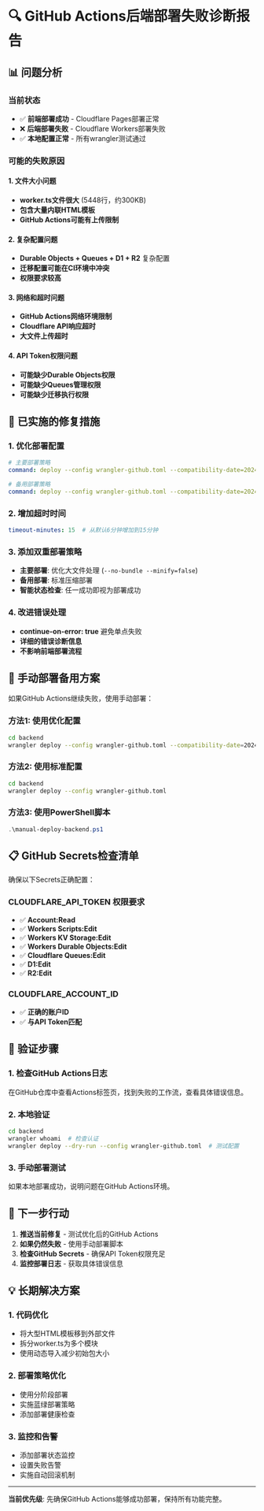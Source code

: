# 🔍 GitHub Actions后端部署失败诊断报告

## 📊 问题分析

### 当前状态
- ✅ **前端部署成功** - Cloudflare Pages部署正常
- ❌ **后端部署失败** - Cloudflare Workers部署失败
- ✅ **本地配置正常** - 所有wrangler测试通过

### 可能的失败原因

#### 1. **文件大小问题**
- **worker.ts文件很大** (5448行，约300KB)
- **包含大量内联HTML模板**
- **GitHub Actions可能有上传限制**

#### 2. **复杂配置问题**
- **Durable Objects + Queues + D1 + R2** 复杂配置
- **迁移配置可能在CI环境中冲突**
- **权限要求较高**

#### 3. **网络和超时问题**
- **GitHub Actions网络环境限制**
- **Cloudflare API响应超时**
- **大文件上传超时**

#### 4. **API Token权限问题**
- **可能缺少Durable Objects权限**
- **可能缺少Queues管理权限**
- **可能缺少迁移执行权限**

## 🔧 已实施的修复措施

### 1. **优化部署配置**
```yaml
# 主要部署策略
command: deploy --config wrangler-github.toml --compatibility-date=2024-08-01 --no-bundle --minify=false

# 备用部署策略  
command: deploy --config wrangler-github.toml --compatibility-date=2024-08-01
```

### 2. **增加超时时间**
```yaml
timeout-minutes: 15  # 从默认6分钟增加到15分钟
```

### 3. **添加双重部署策略**
- **主要部署**: 优化大文件处理 (`--no-bundle --minify=false`)
- **备用部署**: 标准压缩部署
- **智能状态检查**: 任一成功即视为部署成功

### 4. **改进错误处理**
- **continue-on-error: true** 避免单点失败
- **详细的错误诊断信息**
- **不影响前端部署流程**

## 🚀 手动部署备用方案

如果GitHub Actions继续失败，使用手动部署：

### 方法1: 使用优化配置
```bash
cd backend
wrangler deploy --config wrangler-github.toml --compatibility-date=2024-08-01 --no-bundle --minify=false
```

### 方法2: 使用标准配置
```bash
cd backend  
wrangler deploy --config wrangler-github.toml
```

### 方法3: 使用PowerShell脚本
```powershell
.\manual-deploy-backend.ps1
```

## 📋 GitHub Secrets检查清单

确保以下Secrets正确配置：

### CLOUDFLARE_API_TOKEN 权限要求
- ✅ **Account:Read**
- ✅ **Workers Scripts:Edit** 
- ✅ **Workers KV Storage:Edit**
- ✅ **Workers Durable Objects:Edit**
- ✅ **Cloudflare Queues:Edit**
- ✅ **D1:Edit**
- ✅ **R2:Edit**

### CLOUDFLARE_ACCOUNT_ID
- ✅ **正确的账户ID**
- ✅ **与API Token匹配**

## 🧪 验证步骤

### 1. 检查GitHub Actions日志
在GitHub仓库中查看Actions标签页，找到失败的工作流，查看具体错误信息。

### 2. 本地验证
```bash
cd backend
wrangler whoami  # 检查认证
wrangler deploy --dry-run --config wrangler-github.toml  # 测试配置
```

### 3. 手动部署测试
如果本地部署成功，说明问题在GitHub Actions环境。

## 🎯 下一步行动

1. **推送当前修复** - 测试优化后的GitHub Actions
2. **如果仍然失败** - 使用手动部署脚本
3. **检查GitHub Secrets** - 确保API Token权限充足
4. **监控部署日志** - 获取具体错误信息

## 💡 长期解决方案

### 1. **代码优化**
- 将大型HTML模板移到外部文件
- 拆分worker.ts为多个模块
- 使用动态导入减少初始包大小

### 2. **部署策略优化**
- 使用分阶段部署
- 实施蓝绿部署策略
- 添加部署健康检查

### 3. **监控和告警**
- 添加部署状态监控
- 设置失败告警
- 实施自动回滚机制

---

**当前优先级**: 先确保GitHub Actions能够成功部署，保持所有功能完整。
